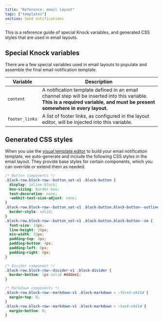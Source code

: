 ```yaml
---
title: "Reference: email layout"
tags: ["templates"]
section: Send notifications
---
```


This is a reference guide of special Knock variables, and generated CSS styles that are used in email layouts.

## Special Knock variables

There are a few special variables used in email layouts to populate and assemble the final email notification template.

| Variable       | Description                                                                                                                                                                   |
| -------------- | ----------------------------------------------------------------------------------------------------------------------------------------------------------------------------- |
| `content`      | A notification template defined in an email channel step will be inserted into this variable. **This is a required variable, and must be present somewhere in every layout.** |
| `footer_links` | A list of footer links, as configured in the layout editor, will be injected into this variable.                                                                              |

## Generated CSS styles

When you use the [visual template editor](/send-notifications/designing-workflows#visual-editing-with-drag-and-drop-components) to build your email notification template, we auto-generate and include the following CSS styles in the email layout. They provide base styles for certain components, which you can override or extend them as needed.

```css Base component styles
/* Button components */
.block-row.block-row--button_set-v1 .block-button {
  display: inline-block;
  box-sizing: border-box;
  text-decoration: none;
  -webkit-text-size-adjust: none;
}
.block-row.block-row--button_set-v1 .block-button.block-button--outline {
  border-style: solid;
}
.block-row.block-row--button_set-v1 .block-button.block-button--sm {
  font-size: 14px;
  line-height: 20px;
  min-width: 32px;
  padding-top: 4px;
  padding-bottom: 4px;
  padding-left: 8px;
  padding-right: 8px;
}

/* Divider component */
.block-row.block-row--divider-v1 .block-divider {
  border-bottom: 1px solid #dddee1;
}

/* Markdown components */
.block-row.block-row--markdown-v1 .block-markdown > :first-child {
  margin-top: 0;
}
.block-row.block-row--markdown-v1 .block-markdown > :last-child {
  margin-bottom: 0;
}
```
